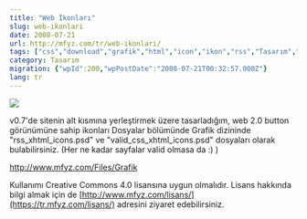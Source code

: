 ```yaml
---
title: "Web İkonları"
slug: web-ikonlari
date: 2008-07-21
url: http://mfyz.com/tr/web-ikonlari/
tags: ["css","download","grafik","html","icon","ikon","rss","Tasarım","valid","xhtml"]
category: Tasarım
migration: {"wpId":200,"wpPostDate":"2008-07-21T00:32:57.000Z"}
lang: tr
---
```


![](/images/archive/tr/2008/07/web_ikonlar.jpg)

v0.7'de sitenin alt kısmına yerleştirmek üzere tasarladığım, web 2.0 button görünümüne sahip ikonları Dosyalar bölümünde Grafik dizininde "rss\_xhtml\_icons.psd" ve "valid\_css\_xhtml\_icons.psd" dosyaları olarak bulabilirsiniz. (Her ne kadar sayfalar valid olmasa da :) )

http://www.mfyz.com/Files/Grafik

Kullanımı Creative Commons 4.0 lisansına uygun olmalıdır. Lisans hakkında bilgi almak için de [http://www.mfyz.com/lisans/](https://tr.mfyz.com/lisans/) adresini ziyaret edebilirsiniz.